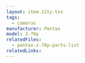 ```yaml
---
layout: item.11ty.tsx
tags:
  - cameras
manufacturer: Pentax
model: Z-70p
relatedFiles:
  - pentax-z-70p-parts-list
relatedLinks:
---
```

